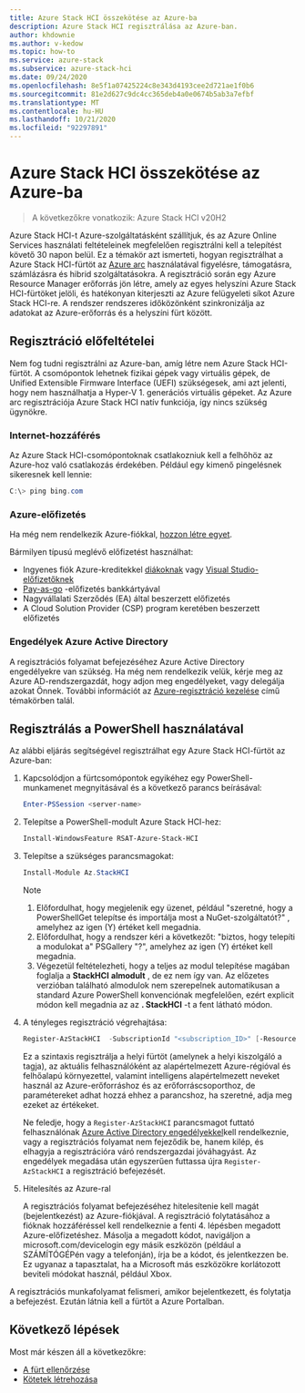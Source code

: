 ```yaml
---
title: Azure Stack HCI összekötése az Azure-ba
description: Azure Stack HCI regisztrálása az Azure-ban.
author: khdownie
ms.author: v-kedow
ms.topic: how-to
ms.service: azure-stack
ms.subservice: azure-stack-hci
ms.date: 09/24/2020
ms.openlocfilehash: 8e5f1a07425224c8e343d4193cee2d721ae1f0b6
ms.sourcegitcommit: 81e2d627c9dc4cc365deb4a0e0674b5ab3a7efbf
ms.translationtype: MT
ms.contentlocale: hu-HU
ms.lasthandoff: 10/21/2020
ms.locfileid: "92297891"
---
```

# <a name="connect-azure-stack-hci-to-azure"></a>Azure Stack HCI összekötése az Azure-ba

> A következőkre vonatkozik: Azure Stack HCI v20H2

Azure Stack HCI-t Azure-szolgáltatásként szállítjuk, és az Azure Online Services használati feltételeinek megfelelően regisztrálni kell a telepítést követő 30 napon belül. Ez a témakör azt ismerteti, hogyan regisztrálhat a Azure Stack HCI-fürtöt az [Azure arc](https://azure.microsoft.com/services/azure-arc/) használatával figyelésre, támogatásra, számlázásra és hibrid szolgáltatásokra. A regisztráció során egy Azure Resource Manager erőforrás jön létre, amely az egyes helyszíni Azure Stack HCI-fürtöket jelöli, és hatékonyan kiterjeszti az Azure felügyeleti síkot Azure Stack HCI-re. A rendszer rendszeres időközönként szinkronizálja az adatokat az Azure-erőforrás és a helyszíni fürt között. 

## <a name="prerequisites-for-registration"></a>Regisztráció előfeltételei

Nem fog tudni regisztrálni az Azure-ban, amíg létre nem Azure Stack HCI-fürtöt. A csomópontok lehetnek fizikai gépek vagy virtuális gépek, de Unified Extensible Firmware Interface (UEFI) szükségesek, ami azt jelenti, hogy nem használhatja a Hyper-V 1. generációs virtuális gépeket. Az Azure arc regisztrációja Azure Stack HCI natív funkciója, így nincs szükség ügynökre.

### <a name="internet-access"></a>Internet-hozzáférés

Az Azure Stack HCI-csomópontoknak csatlakozniuk kell a felhőhöz az Azure-hoz való csatlakozás érdekében. Például egy kimenő pingelésnek sikeresnek kell lennie:

```PowerShell
C:\> ping bing.com
```

### <a name="azure-subscription"></a>Azure-előfizetés

Ha még nem rendelkezik Azure-fiókkal, [hozzon létre egyet](https://azure.microsoft.com/). 

Bármilyen típusú meglévő előfizetést használhat:
- Ingyenes fiók Azure-kreditekkel [diákoknak](https://azure.microsoft.com/free/students/) vagy [Visual Studio-előfizetőknek](https://azure.microsoft.com/pricing/member-offers/credit-for-visual-studio-subscribers/)
- [Pay-as-go](https://azure.microsoft.com/pricing/purchase-options/pay-as-you-go/) -előfizetés bankkártyával
- Nagyvállalati Szerződés (EA) által beszerzett előfizetés
- A Cloud Solution Provider (CSP) program keretében beszerzett előfizetés

### <a name="azure-active-directory-permissions"></a>Engedélyek Azure Active Directory

A regisztrációs folyamat befejezéséhez Azure Active Directory engedélyekre van szükség. Ha még nem rendelkezik velük, kérje meg az Azure AD-rendszergazdát, hogy adjon meg engedélyeket, vagy delegálja azokat Önnek. További információt az [Azure-regisztráció kezelése](../manage/manage-azure-registration.md#azure-active-directory-permissions) című témakörben talál.

## <a name="register-using-powershell"></a>Regisztrálás a PowerShell használatával

Az alábbi eljárás segítségével regisztrálhat egy Azure Stack HCI-fürtöt az Azure-ban:

1. Kapcsolódjon a fürtcsomópontok egyikéhez egy PowerShell-munkamenet megnyitásával és a következő parancs beírásával:

   ```PowerShell
   Enter-PSSession <server-name>
   ```

2. Telepítse a PowerShell-modult Azure Stack HCI-hez:

   ```PowerShell
   Install-WindowsFeature RSAT-Azure-Stack-HCI
   ```

3. Telepítse a szükséges parancsmagokat:

   ```PowerShell
   Install-Module Az.StackHCI
   ```

   > [!NOTE]
   > 1. Előfordulhat, hogy megjelenik egy üzenet, például "szeretné, hogy a PowerShellGet telepítse és importálja most a NuGet-szolgáltatót?" , amelyhez az igen (Y) értéket kell megadnia.
   > 2. Előfordulhat, hogy a rendszer kéri a következőt: "biztos, hogy telepíti a modulokat a" PSGallery "?", amelyhez az igen (Y) értéket kell megadnia.
   > 3. Végezetül feltételezheti, hogy a teljes az modul telepítése magában foglalja a **StackHCI** **almodult** , de ez nem így van. Az előzetes verzióban található almodulok nem szerepelnek automatikusan a standard Azure PowerShell konvenciónak megfelelően, ezért explicit módon kell megadnia az az **. StackHCI** -t a fent látható módon.

4. A tényleges regisztráció végrehajtása:

   ```PowerShell
   Register-AzStackHCI  -SubscriptionId "<subscription_ID>" [-ResourceName] [-ResourceGroupName]
   ```

   Ez a szintaxis regisztrálja a helyi fürtöt (amelynek a helyi kiszolgáló a tagja), az aktuális felhasználóként az alapértelmezett Azure-régióval és felhőalapú környezettel, valamint intelligens alapértelmezett neveket használ az Azure-erőforráshoz és az erőforráscsoporthoz, de paramétereket adhat hozzá ehhez a parancshoz, ha szeretné, adja meg ezeket az értékeket.

   Ne feledje, hogy a `Register-AzStackHCI` parancsmagot futtató felhasználónak [Azure Active Directory engedélyekkel](../manage/manage-azure-registration.md#azure-active-directory-permissions)kell rendelkeznie, vagy a regisztrációs folyamat nem fejeződik be, hanem kilép, és elhagyja a regisztrációra váró rendszergazdai jóváhagyást. Az engedélyek megadása után egyszerűen futtassa újra `Register-AzStackHCI` a regisztráció befejezését.

5. Hitelesítés az Azure-ral

   A regisztrációs folyamat befejezéséhez hitelesítenie kell magát (bejelentkezést) az Azure-fiókjával. A regisztráció folytatásához a fióknak hozzáféréssel kell rendelkeznie a fenti 4. lépésben megadott Azure-előfizetéshez. Másolja a megadott kódot, navigáljon a microsoft.com/devicelogin egy másik eszközön (például a SZÁMÍTÓGÉPén vagy a telefonján), írja be a kódot, és jelentkezzen be. Ez ugyanaz a tapasztalat, ha a Microsoft más eszközökre korlátozott beviteli módokat használ, például Xbox.

A regisztrációs munkafolyamat felismeri, amikor bejelentkezett, és folytatja a befejezést. Ezután látnia kell a fürtöt a Azure Portalban.

## <a name="next-steps"></a>Következő lépések

Most már készen áll a következőkre:

- [A fürt ellenőrzése](validate.md)
- [Kötetek létrehozása](../manage/create-volumes.md)
